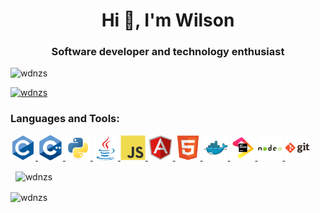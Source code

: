 <h1 align="center">Hi 👋, I'm Wilson</h1>

<h3 align="center">Software developer and technology enthusiast</h3>

<p align="left"> <img src="https://komarev.com/ghpvc/?username=wdnzs&label=Profile%20views&color=0e75b6&style=flat" alt="wdnzs" /> </p>

<p align="left"> 
  <a href="https://github.com/ryo-ma/github-profile-trophy"><img src="https://github-profile-trophy.vercel.app/?username=wdnzs" alt="wdnzs" /></a> 
</p>

<h3 align="left">Languages and Tools:</h3>

<p align="left"> 
  
  <a href="https://www.cprogramming.com/" target="_blank"> 
    <img src="https://raw.githubusercontent.com/devicons/devicon/master/icons/c/c-original.svg" alt="c" width="40" height="40"/> 
  </a> 
  
  <a href="https://www.w3schools.com/cpp/" target="_blank"> 
    <img src="https://raw.githubusercontent.com/devicons/devicon/master/icons/cplusplus/cplusplus-original.svg" alt="cplusplus" width="40" height="40"/> 
  </a> 
 
  <a href="https://www.python.org" target="_blank"> 
      <img src="https://raw.githubusercontent.com/devicons/devicon/master/icons/python/python-original.svg" alt="python" width="40" height="40"/> 
  </a> 
  
  <a href="https://www.java.com/pt-BR/" target="_blank"> 
      <img src="https://github.com/devicons/devicon/blob/master/icons/java/java-original.svg" alt="java" width="40" height="40"/> 
  </a> 
  
  <a href="https://developer.mozilla.org/pt-BR/docs/Web/JavaScript" target="_blank"> 
      <img src="https://github.com/devicons/devicon/blob/master/icons/javascript/javascript-original.svg" alt="java" width="40" height="40"/> 
  </a> 
  
  <a href="https://angular.io/" target="_blank"> 
      <img src="https://github.com/devicons/devicon/blob/master/icons/angularjs/angularjs-original.svg" alt="java" width="40" height="40"/> 
  </a> 

  <a href="https://developer.mozilla.org/pt-BR/docs/Web/HTML" target="_blank"> 
      <img src="https://github.com/devicons/devicon/blob/master/icons/html5/html5-original.svg" alt="java" width="40" height="40"/> 
  </a>

  <a href="https://www.docker.com/" target="_blank"> 
      <img src="https://github.com/devicons/devicon/blob/master/icons/docker/docker-original.svg" alt="java" width="40" height="40"/> 
  </a>

  <a href="https://www.jetbrains.com/pt-br/" target="_blank"> 
      <img src="https://github.com/devicons/devicon/blob/master/icons/jetbrains/jetbrains-original.svg" alt="java" width="40" height="40"/> 
  </a>

  <a href="https://nodejs.org/en" target="_blank"> 
      <img src="https://github.com/devicons/devicon/blob/master/icons/nodejs/nodejs-original-wordmark.svg" alt="java" width="40" height="40"/> 
  </a>

  <a href="https://git-scm.com/" target="_blank"> 
      <img src="https://github.com/devicons/devicon/blob/master/icons/git/git-original-wordmark.svg" alt="java" width="40" height="40"/> 
  </a>
  
</p>

<p>
  &nbsp;
  <img align="center" src="https://github-readme-stats.vercel.app/api?username=wdnzs&show_icons=true&locale=en" alt="wdnzs" />
</p>

<p>
  <img align="center" src="https://github-readme-streak-stats.herokuapp.com/?user=wdnzs&" alt="wdnzs" />
</p>
